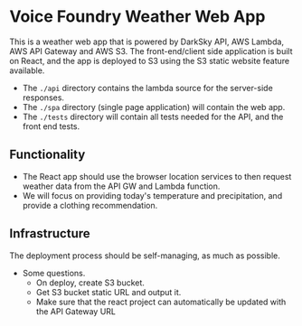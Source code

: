 # Voice Foundry Weather Web App

This is a weather web app that is powered by DarkSky API, AWS Lambda, AWS API Gateway and AWS S3.  The front-end/client side application is built on React, and the app is deployed to S3 using the S3 static website feature available.  

* The `./api` directory contains the lambda source for the server-side responses.  
* The `./spa` directory (single page application) will contain the web app. 
* The `./tests` directory will contain all tests needed for the API, and the front end tests.

## Functionality
* The React app should use the browser location services to then request weather data from the API GW and Lambda function. 
* We will focus on providing today's temperature and precipitation, and provide a clothing recommendation.   

## Infrastructure
The deployment process should be self-managing, as much as possible. 
* Some questions. 
    * On deploy, create S3 bucket. 
    * Get S3 bucket static URL and output it. 
    * Make sure that the react project can automatically be updated with the API Gateway URL